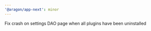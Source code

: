 ```yaml
---
'@aragon/app-next': minor
---
```


Fix crash on settings DAO page when all plugins have been uninstalled
